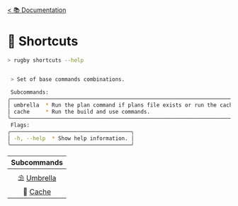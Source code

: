 [< 📚 Documentation](../Documentation.md)

# 📍 Shortcuts

```sh
> rugby shortcuts --help
```

```sh

 > Set of base commands combinations.

 Subcommands:
╭─────────────────────────────────────────────────────────────────────────────────╮
│ umbrella  * Run the plan command if plans file exists or run the cache command. │
│ cache     * Run the build and use commands.                                     │
╰─────────────────────────────────────────────────────────────────────────────────╯
 Flags:
╭──────────────────────────────────────╮
│ -h, --help  * Show help information. │
╰──────────────────────────────────────╯
```

| Subcommands |
| :---: |
| ⛱️ [Umbrella](Shortcuts/Umbrella.md) |
| 🏈 [Cache](Shortcuts/Cache.md) |
